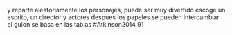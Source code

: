 y reparte aleatoriamente los personajes, puede ser muy divertido 
escoge un escrito, un director y actores 
despues los papeles se pueden intercambiar
el guion se basa en las tablas
#Atkinson2014 91
